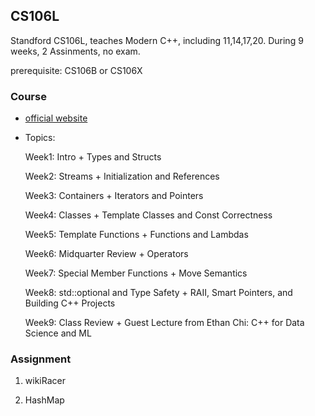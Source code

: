 ## CS106L

Standford CS106L, teaches Modern C++, including 11,14,17,20. During 9 weeks, 2 Assinments, no exam.

prerequisite: CS106B or CS106X

### Course 

+ [official website](http://web.stanford.edu/class/cs106l/index.html)

+ Topics:

    Week1: Intro + Types and Structs

    Week2: Streams + Initialization and References

    Week3: Containers + Iterators and Pointers

    Week4: Classes + Template Classes and Const Correctness

    Week5: Template Functions + Functions and Lambdas

    Week6: Midquarter Review + Operators

    Week7: Special Member Functions + Move Semantics

    Week8: std::optional and Type Safety + RAII, Smart Pointers, and Building C++ Projects

    Week9: Class Review + Guest Lecture from Ethan Chi: C++ for Data Science and ML

### Assignment

1. wikiRacer

2. HashMap
